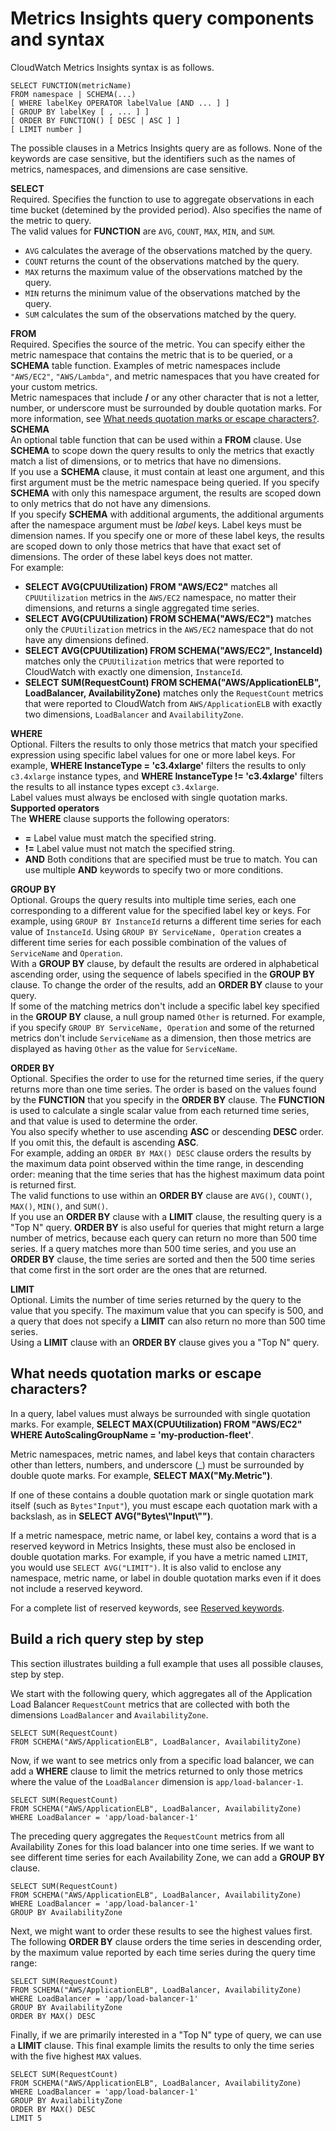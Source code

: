# Metrics Insights query components and syntax<a name="cloudwatch-metrics-insights-querylanguage"></a>

CloudWatch Metrics Insights syntax is as follows\.

```
SELECT FUNCTION(metricName)
FROM namespace | SCHEMA(...)
[ WHERE labelKey OPERATOR labelValue [AND ... ] ]
[ GROUP BY labelKey [ , ... ] ]
[ ORDER BY FUNCTION() [ DESC | ASC ] ]
[ LIMIT number ]
```

The possible clauses in a Metrics Insights query are as follows\. None of the keywords are case sensitive, but the identifiers such as the names of metrics, namespaces, and dimensions are case sensitive\.

**SELECT**  
Required\. Specifies the function to use to aggregate observations in each time bucket \(detemined by the provided period\)\. Also specifies the name of the metric to query\.  
The valid values for **FUNCTION** are `AVG`, `COUNT`, `MAX`, `MIN`, and `SUM`\.  
+ `AVG` calculates the average of the observations matched by the query\.
+ `COUNT` returns the count of the observations matched by the query\.
+ `MAX` returns the maximum value of the observations matched by the query\.
+ `MIN` returns the minimum value of the observations matched by the query\.
+ `SUM` calculates the sum of the observations matched by the query\.

**FROM**  
Required\. Specifies the source of the metric\. You can specify either the metric namespace that contains the metric that is to be queried, or a **SCHEMA** table function\. Examples of metric namespaces include `"AWS/EC2"`, `"AWS/Lambda"`, and metric namespaces that you have created for your custom metrics\.  
Metric namespaces that include **/** or any other character that is not a letter, number, or underscore must be surrounded by double quotation marks\. For more information, see [What needs quotation marks or escape characters?](#cloudwatch-metrics-insights-syntaxdetails)\.  
**SCHEMA**  
An optional table function that can be used within a **FROM** clause\. Use **SCHEMA** to scope down the query results to only the metrics that exactly match a list of dimensions, or to metrics that have no dimensions\.   
If you use a **SCHEMA** clause, it must contain at least one argument, and this first argument must be the metric namespace being queried\. If you specify **SCHEMA** with only this namespace argument, the results are scoped down to only metrics that do not have any dimensions\.  
If you specify **SCHEMA** with additional arguments, the additional arguments after the namespace argument must be *label* keys\. Label keys must be dimension names\. If you specify one or more of these label keys, the results are scoped down to only those metrics that have that exact set of dimensions\. The order of these label keys does not matter\.  
For example:  
+ **SELECT AVG\(CPUUtilization\) FROM "AWS/EC2"** matches all `CPUUtilization` metrics in the `AWS/EC2` namespace, no matter their dimensions, and returns a single aggregated time series\. 
+ **SELECT AVG\(CPUUtilization\) FROM SCHEMA\("AWS/EC2"\)** matches only the `CPUUtilization` metrics in the `AWS/EC2` namespace that do not have any dimensions defined\.
+ **SELECT AVG\(CPUUtilization\) FROM SCHEMA\("AWS/EC2", InstanceId\)** matches only the `CPUUtilization` metrics that were reported to CloudWatch with exactly one dimension, `InstanceId`\.
+ **SELECT SUM\(RequestCount\) FROM SCHEMA\("AWS/ApplicationELB", LoadBalancer, AvailabilityZone\)** matches only the `RequestCount` metrics that were reported to CloudWatch from `AWS/ApplicationELB` with exactly two dimensions, `LoadBalancer` and `AvailabilityZone`\.

**WHERE**  
Optional\. Filters the results to only those metrics that match your specified expression using specific label values for one or more label keys\. For example, **WHERE InstanceType = 'c3\.4xlarge'** filters the results to only `c3.4xlarge` instance types, and **WHERE InstanceType \!= 'c3\.4xlarge'** filters the results to all instance types except `c3.4xlarge`\.  
Label values must always be enclosed with single quotation marks\.  
**Supported operators**  
The **WHERE** clause supports the following operators:  
+ **=** Label value must match the specified string\.
+ **\!=** Label value must not match the specified string\.
+ **AND** Both conditions that are specified must be true to match\. You can use multiple **AND** keywords to specify two or more conditions\.

**GROUP BY**  
Optional\. Groups the query results into multiple time series, each one corresponding to a different value for the specified label key or keys\. For example, using `GROUP BY InstanceId` returns a different time series for each value of `InstanceId`\. Using `GROUP BY ServiceName, Operation` creates a different time series for each possible combination of the values of `ServiceName` and `Operation`\.  
With a **GROUP BY** clause, by default the results are ordered in alphabetical ascending order, using the sequence of labels specified in the **GROUP BY** clause\. To change the order of the results, add an **ORDER BY** clause to your query\.   
If some of the matching metrics don't include a specific label key specified in the **GROUP BY** clause, a null group named `Other` is returned\. For example, if you specify `GROUP BY ServiceName, Operation` and some of the returned metrics don't include `ServiceName` as a dimension, then those metrics are displayed as having `Other` as the value for `ServiceName`\.

**ORDER BY**  
Optional\. Specifies the order to use for the returned time series, if the query returns more than one time series\. The order is based on the values found by the **FUNCTION** that you specify in the **ORDER BY** clause\. The **FUNCTION** is used to calculate a single scalar value from each returned time series, and that value is used to determine the order\.  
You also specify whether to use ascending **ASC** or descending **DESC** order\. If you omit this, the default is ascending **ASC**\.  
For example, adding an `ORDER BY MAX() DESC` clause orders the results by the maximum data point observed within the time range, in descending order: meaning that the time series that has the highest maximum data point is returned first\.  
The valid functions to use within an **ORDER BY** clause are `AVG()`, `COUNT()`, `MAX()`, `MIN()`, and `SUM()`\.  
If you use an **ORDER BY** clause with a **LIMIT** clause, the resulting query is a "Top N" query\. **ORDER BY** is also useful for queries that might return a large number of metrics, because each query can return no more than 500 time series\. If a query matches more than 500 time series, and you use an **ORDER BY** clause, the time series are sorted and then the 500 time series that come first in the sort order are the ones that are returned\.

**LIMIT**  
Optional\. Limits the number of time series returned by the query to the value that you specify\. The maximum value that you can specify is 500, and a query that does not specify a **LIMIT** can also return no more than 500 time series\.  
Using a **LIMIT** clause with an **ORDER BY** clause gives you a "Top N" query\.

## What needs quotation marks or escape characters?<a name="cloudwatch-metrics-insights-syntaxdetails"></a>

In a query, label values must always be surrounded with single quotation marks\. For example, **SELECT MAX\(CPUUtilization\) FROM "AWS/EC2" WHERE AutoScalingGroupName = 'my\-production\-fleet'**\. 

Metric namespaces, metric names, and label keys that contain characters other than letters, numbers, and underscore \(\_\) must be surrounded by double quote marks\. For example, **SELECT MAX\("My\.Metric"\)**\.

If one of these contains a double quotation mark or single quotation mark itself \(such as `Bytes"Input"`\), you must escape each quotation mark with a backslash, as in **SELECT AVG\("Bytes\\"Input\\""\)**\. 

If a metric namespace, metric name, or label key, contains a word that is a reserved keyword in Metrics Insights, these must also be enclosed in double quotation marks\. For example, if you have a metric named `LIMIT`, you would use `SELECT AVG("LIMIT")`\. It is also valid to enclose any namespace, metric name, or label in double quotation marks even if it does not include a reserved keyword\.

For a complete list of reserved keywords, see [Reserved keywords](cloudwatch-metrics-insights-reserved-keywords.md)\.

## Build a rich query step by step<a name="cloudwatch-metrics-insights-syntaxexample"></a>

This section illustrates building a full example that uses all possible clauses, step by step\.

We start with the following query, which aggregates all of the Application Load Balancer `RequestCount` metrics that are collected with both the dimensions `LoadBalancer` and `AvailabilityZone`\.

```
SELECT SUM(RequestCount) 
FROM SCHEMA("AWS/ApplicationELB", LoadBalancer, AvailabilityZone)
```

Now, if we want to see metrics only from a specific load balancer, we can add a **WHERE** clause to limit the metrics returned to only those metrics where the value of the `LoadBalancer` dimension is `app/load-balancer-1`\.

```
SELECT SUM(RequestCount) 
FROM SCHEMA("AWS/ApplicationELB", LoadBalancer, AvailabilityZone)
WHERE LoadBalancer = 'app/load-balancer-1'
```

The preceding query aggregates the `RequestCount` metrics from all Availability Zones for this load balancer into one time series\. If we want to see different time series for each Availability Zone, we can add a **GROUP BY** clause\.

```
SELECT SUM(RequestCount) 
FROM SCHEMA("AWS/ApplicationELB", LoadBalancer, AvailabilityZone)
WHERE LoadBalancer = 'app/load-balancer-1'
GROUP BY AvailabilityZone
```

Next, we might want to order these results to see the highest values first\. The following **ORDER BY** clause orders the time series in descending order, by the maximum value reported by each time series during the query time range:

```
SELECT SUM(RequestCount) 
FROM SCHEMA("AWS/ApplicationELB", LoadBalancer, AvailabilityZone)
WHERE LoadBalancer = 'app/load-balancer-1'
GROUP BY AvailabilityZone
ORDER BY MAX() DESC
```

Finally, if we are primarily interested in a "Top N" type of query, we can use a **LIMIT** clause\. This final example limits the results to only the time series with the five highest `MAX` values\.

```
SELECT SUM(RequestCount) 
FROM SCHEMA("AWS/ApplicationELB", LoadBalancer, AvailabilityZone)
WHERE LoadBalancer = 'app/load-balancer-1'
GROUP BY AvailabilityZone
ORDER BY MAX() DESC
LIMIT 5
```